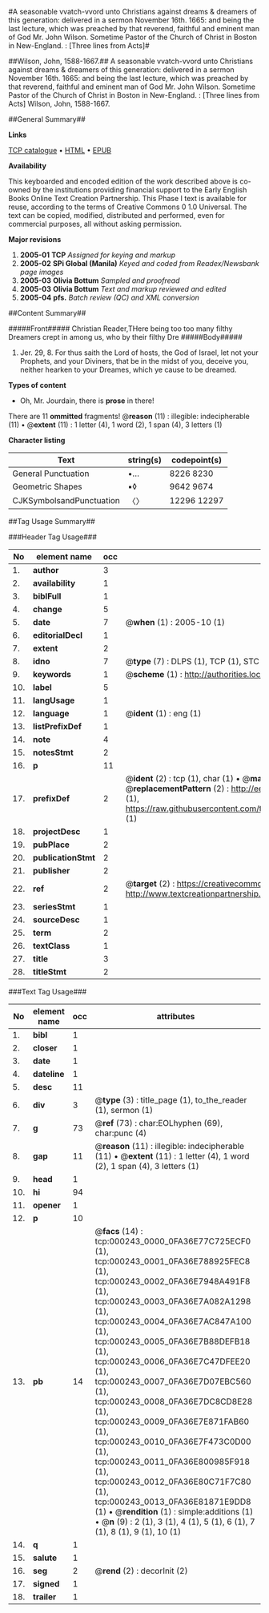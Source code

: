 #A seasonable vvatch-vvord unto Christians against dreams & dreamers of this generation: delivered in a sermon November 16th. 1665: and being the last lecture, which was preached by that reverend, faithful and eminent man of God Mr. John Wilson. Sometime Pastor of the Church of Christ in Boston in New-England. : [Three lines from Acts]#

##Wilson, John, 1588-1667.##
A seasonable vvatch-vvord unto Christians against dreams & dreamers of this generation: delivered in a sermon November 16th. 1665: and being the last lecture, which was preached by that reverend, faithful and eminent man of God Mr. John Wilson. Sometime Pastor of the Church of Christ in Boston in New-England. : [Three lines from Acts]
Wilson, John, 1588-1667.

##General Summary##

**Links**

[TCP catalogue](http://www.ota.ox.ac.uk/tcp/)  • 
[HTML](http://tei.it.ox.ac.uk/tcp/Texts-HTML/free/N00/N00184.html)  • 
[EPUB](http://tei.it.ox.ac.uk/tcp/Texts-EPUB/free/N00/N00184.epub)

**Availability**

This keyboarded and encoded edition of the
	       work described above is co-owned by the institutions
	       providing financial support to the Early English Books
	       Online Text Creation Partnership. This Phase I text is
	       available for reuse, according to the terms of Creative
	       Commons 0 1.0 Universal. The text can be copied,
	       modified, distributed and performed, even for
	       commercial purposes, all without asking permission.

**Major revisions**

1. __2005-01__ __TCP__ *Assigned for keying and markup*
1. __2005-02__ __SPi Global (Manila)__ *Keyed and coded from Readex/Newsbank page images*
1. __2005-03__ __Olivia Bottum__ *Sampled and proofread*
1. __2005-03__ __Olivia Bottum__ *Text and markup reviewed and edited*
1. __2005-04__ __pfs.__ *Batch review (QC) and XML conversion*

##Content Summary##

#####Front#####
Christian Reader,THere being too too many filthy Dreamers crept in among us, who by their filthy Dre
#####Body#####

1. Jer. 29, 8. For thus saith the Lord of hosts, the God of Israel, let not your Prophets, and your Diviners, that be in the midst of you, deceive you, neither hearken to your Dreames, which ye cause to be dreamed.

**Types of content**

  * Oh, Mr. Jourdain, there is **prose** in there!

There are 11 **ommitted** fragments! 
 @__reason__ (11) : illegible: indecipherable (11)  •  @__extent__ (11) : 1 letter (4), 1 word (2), 1 span (4), 3 letters (1)

**Character listing**


|Text|string(s)|codepoint(s)|
|---|---|---|
|General Punctuation|•…|8226 8230|
|Geometric Shapes|▪◊|9642 9674|
|CJKSymbolsandPunctuation|〈〉|12296 12297|

##Tag Usage Summary##

###Header Tag Usage###

|No|element name|occ|attributes|
|---|---|---|---|
|1.|__author__|3||
|2.|__availability__|1||
|3.|__biblFull__|1||
|4.|__change__|5||
|5.|__date__|7| @__when__ (1) : 2005-10 (1)|
|6.|__editorialDecl__|1||
|7.|__extent__|2||
|8.|__idno__|7| @__type__ (7) : DLPS (1), TCP (1), STC (2), NOTIS (1), IMAGE-SET (1), EVANS-CITATION (1)|
|9.|__keywords__|1| @__scheme__ (1) : http://authorities.loc.gov/ (1)|
|10.|__label__|5||
|11.|__langUsage__|1||
|12.|__language__|1| @__ident__ (1) : eng (1)|
|13.|__listPrefixDef__|1||
|14.|__note__|4||
|15.|__notesStmt__|2||
|16.|__p__|11||
|17.|__prefixDef__|2| @__ident__ (2) : tcp (1), char (1)  •  @__matchPattern__ (2) : ([0-9\-]+):([0-9IVX]+) (1), (.+) (1)  •  @__replacementPattern__ (2) : http://eebo.chadwyck.com/downloadtiff?vid=$1&page=$2 (1), https://raw.githubusercontent.com/textcreationpartnership/Texts/master/tcpchars.xml#$1 (1)|
|18.|__projectDesc__|1||
|19.|__pubPlace__|2||
|20.|__publicationStmt__|2||
|21.|__publisher__|2||
|22.|__ref__|2| @__target__ (2) : https://creativecommons.org/publicdomain/zero/1.0/ (1), http://www.textcreationpartnership.org/docs/. (1)|
|23.|__seriesStmt__|1||
|24.|__sourceDesc__|1||
|25.|__term__|2||
|26.|__textClass__|1||
|27.|__title__|3||
|28.|__titleStmt__|2||


###Text Tag Usage###

|No|element name|occ|attributes|
|---|---|---|---|
|1.|__bibl__|1||
|2.|__closer__|1||
|3.|__date__|1||
|4.|__dateline__|1||
|5.|__desc__|11||
|6.|__div__|3| @__type__ (3) : title_page (1), to_the_reader (1), sermon (1)|
|7.|__g__|73| @__ref__ (73) : char:EOLhyphen (69), char:punc (4)|
|8.|__gap__|11| @__reason__ (11) : illegible: indecipherable (11)  •  @__extent__ (11) : 1 letter (4), 1 word (2), 1 span (4), 3 letters (1)|
|9.|__head__|1||
|10.|__hi__|94||
|11.|__opener__|1||
|12.|__p__|10||
|13.|__pb__|14| @__facs__ (14) : tcp:000243_0000_0FA36E77C725ECF0 (1), tcp:000243_0001_0FA36E788925FEC8 (1), tcp:000243_0002_0FA36E7948A491F8 (1), tcp:000243_0003_0FA36E7A082A1298 (1), tcp:000243_0004_0FA36E7AC847A100 (1), tcp:000243_0005_0FA36E7B88DEFB18 (1), tcp:000243_0006_0FA36E7C47DFEE20 (1), tcp:000243_0007_0FA36E7D07EBC560 (1), tcp:000243_0008_0FA36E7DC8CD8E28 (1), tcp:000243_0009_0FA36E7E871FAB60 (1), tcp:000243_0010_0FA36E7F473C0D00 (1), tcp:000243_0011_0FA36E800985F918 (1), tcp:000243_0012_0FA36E80C71F7C80 (1), tcp:000243_0013_0FA36E81871E9DD8 (1)  •  @__rendition__ (1) : simple:additions (1)  •  @__n__ (9) : 2 (1), 3 (1), 4 (1), 5 (1), 6 (1), 7 (1), 8 (1), 9 (1), 10 (1)|
|14.|__q__|1||
|15.|__salute__|1||
|16.|__seg__|2| @__rend__ (2) : decorInit (2)|
|17.|__signed__|1||
|18.|__trailer__|1||
